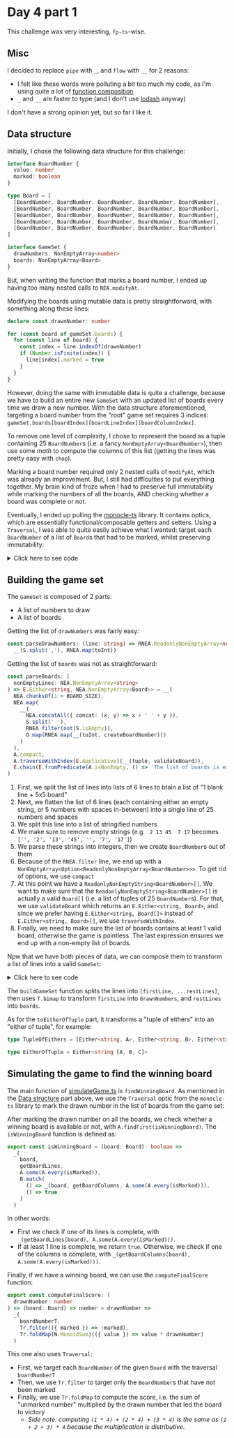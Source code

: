 # Day 4 part 1

This challenge was very interesting, `fp-ts`-wise.

## Misc

I decided to replace `pipe` with `_`, and `flow` with `__` for 2 reasons:
* I felt like these words were polluting a bit too much my code, as I'm using quite a lot of [function composition](https://dev.to/ruizb/function-composition-and-higher-order-function-3953#function-composition)
* `_` and `__` are faster to type (and I don't use [lodash](https://github.com/lodash/lodash) anyway)

I don't have a strong opinion yet, but so far I like it.

## Data structure

Initially, I chose the following data structure for this challenge:

```ts
interface BoardNumber {
  value: number
  marked: boolean
}

type Board = [
  [BoardNumber, BoardNumber, BoardNumber, BoardNumber, BoardNumber],
  [BoardNumber, BoardNumber, BoardNumber, BoardNumber, BoardNumber],
  [BoardNumber, BoardNumber, BoardNumber, BoardNumber, BoardNumber],
  [BoardNumber, BoardNumber, BoardNumber, BoardNumber, BoardNumber],
  [BoardNumber, BoardNumber, BoardNumber, BoardNumber, BoardNumber]
]

interface GameSet {
  drawNumbers: NonEmptyArray<number>
  boards: NonEmptyArray<Board>
}
```

But, when writing the function that marks a board number, I ended up having too many nested calls to `NEA.modifyAt`.

Modifying the boards using mutable data is pretty straightforward, with something along these lines:

```ts
declare const drawnNumber: number

for (const board of gameSet.boards) {
  for (const line of board) {
    const index = line.indexOf(drawnNumber)
    if (Number.isFinite(index)) {
      line[index].marked = true
    }
  }
}
```

However, doing the same with immutable data is quite a challenge, because we have to build an entire new `GameSet` with an updated list of boards every time we draw a new number. With the data structure aforementioned, targeting a board number from the "root" game set requires 3 indices: `gameSet.boards[boardIndex][boardLineIndex][boardColumnIndex]`.

To remove one level of complexity, I chose to represent the board as a tuple containing 25 `BoardNumber`s (i.e. a fancy `NonEmptyArray<BoardNumber>`), then use some _math_ to compute the columns of this list (getting the lines was pretty easy with `chop`).

Marking a board number required only 2 nested calls of `modifyAt`, which was already an improvement. But, I still had difficulties to put everything together. My brain kind of froze when I had to preserve full immutability while marking the numbers of all the boards, AND checking whether a board was complete or not.

Eventually, I ended up pulling the [monocle-ts](https://github.com/gcanti/monocle-ts) library. It contains optics, which are essentially functional/composable getters and setters. Using a `Traversal`, I was able to quite easily achieve what I wanted: target each `BoardNumber` of a list of `Board`s that had to be marked, whilst preserving immutability:

<details>
<summary>Click here to see code</summary>

```ts
import { Traversable1 } from 'fp-ts/Traversable'
import * as Tr from 'monocle-ts/Traversal'

const boardNumberT: Tr.Traversal<Board, BoardNumber> = Tr.fromTraversable(
  NEA.Traversable as unknown as Traversable1<'Board'>
)<BoardNumber>()

const markDrawnNumberInBoard: (
  drawnNumber: number
) => (board: Board) => Board = drawnNumber =>
  _(
    boardNumberT,
    Tr.filter(({ value }) => value === drawnNumber),
    Tr.modify(boardNumber => ({ ...boardNumber, marked: true }))
  )

const markDrawnNumberInBoards: (
  drawnNumber: number
) => (boards: GameSet['boards']) => GameSet['boards'] = drawnNumber =>
  NEA.map(markDrawnNumberInBoard(drawnNumber))
```
</details>

## Building the game set

The `GameSet` is composed of 2 parts:
* A list of numbers to draw
* A list of boards

Getting the list of `drawNumbers` was fairly easy:

```ts
const parseDrawNumbers: (line: string) => RNEA.ReadonlyNonEmptyArray<number> =
  __(S.split(','), RNEA.map(toInt))
```

Getting the list of `boards` was not as straightforward:

```ts
const parseBoards: (
  nonEmptyLines: NEA.NonEmptyArray<string>
) => E.Either<string, NEA.NonEmptyArray<Board>> = __(
  NEA.chunksOf(1 + BOARD_SIZE),
  NEA.map(
    __(
      NEA.concatAll({ concat: (x, y) => x + ' ' + y }),
      S.split(' '),
      RNEA.filter(not(S.isEmpty)),
      O.map(RNEA.map(__(toInt, createBoardNumber)))
    )
  ),
  A.compact,
  A.traverseWithIndex(E.Applicative)(__(tuple, validateBoard)),
  E.chain(E.fromPredicate(A.isNonEmpty, () => 'The list of boards is empty'))
)
```

1. First, we split the list of lines into lists of 6 lines to btain a list of "1 blank line + 5x5 board"
2. Next, we flatten the list of 6 lines (each containing either an empty string, or 5 numbers with spaces in-between) into a single line of 25 numbers and spaces
3. We split this line into a list of stringified numbers
4. We make sure to remove empty strings (e.g. ` 2 13 45  7 17` becomes `['', '2', '13', '45', '', '7', '17']`)
5. We parse these strings into integers, then we create `BoardNumber`s out of them
6. Because of the `RNEA.filter` line, we end up with a `NonEmptyArray<Option<ReadonlyNonEmptyArray<BoardNumber>>>`. To get rid of options, we use `compact`
7. At this point we have a `ReadonlyNonEmptyString<BoardNumber>[]`. We want to make sure that the `ReadonlyNonEmptyString<BoardNumber>[]` is actually a valid `Board[]` (i.e. a list of tuples of 25 `BoardNumber`s). For that, we use `validateBoard` which returns an `E.Either<string, Board>`, and since we prefer having `E.Either<string, Board[]>` instead of `E.Either<string, Board>[]`, we use `traverseWithIndex`.
8. Finally, we need to make sure the list of boards contains at least 1 valid board, otherwise the game is pointless. The last expression ensures we end up with a non-empty list of boards.

Npw that we have both pieces of data, we can compose them to transform a list of lines into a valid `GameSet`:

<details>
<summary>Click here to see code</summary>

```ts
const toEitherOfTuple = tupled(Ap.sequenceT(E.Applicative))

const buildGameSet: (
  lines: NEA.NonEmptyArray<string>
) => E.Either<string, GameSet> = __(
  NEA.unprepend,
  E.fromPredicate(
    __(T.snd, A.isNonEmpty) as Refinement<
      [string, string[]],
      [string, NEA.NonEmptyArray<string>]
    >,
    () => 'Missing lines containing the boards'
  ),
  E.map(
    T.bimap(
      parseBoards,
      __(parseDrawNumbers, E.of<string, ReturnType<typeof parseDrawNumbers>>)
    )
  ),
  // Somehow, inlining `tupled(Ap.sequenceT(E.Applicative))` raises a TS error here
  E.chain(toEitherOfTuple),
  E.map(([drawNumbers, boards]) => ({ drawNumbers, boards }))
)

export const getGameSet: (fileContents: string) => E.Either<string, GameSet> =
  __(
    getLines,
    validateNonEmptyLines,
    E.chain(buildGameSet)
  )
```
</details>

The `buildGameSet` function splits the lines into `[firstLine, ...restLines]`, then uses `T.bimap` to transform `firstLine` into `drawnNumbers`, and `restLines` into `boards`.

As for the `toEitherOfTuple` part, it transforms a "tuple of eithers" into an "either of tuple", for example:

```ts
type TupleOfEithers = [Either<string, A>, Either<string, B>, Either<string, C>]

type EitherOfTuple = Either<string [A, B, C]>
```

## Simulating the game to find the winning board

The main function of [simulateGame.ts](./simulateGame.ts) is `findWinningBoard`. As mentioned in the [Data structure](#data-structure) part above, we use the `Traversal` optic from the `monocle-ts` library to mark the drawn number in the list of boards from the game set:

After marking the drawn number on all the boards, we check whether a winning board is available or not, with `A.findFirst(isWinningBoard)`. The `isWinningBoard` function is defined as:

```ts
export const isWinningBoard = (board: Board): boolean =>
  _(
    board,
    getBoardLines,
    A.some(A.every(isMarked)),
    B.match(
      () => _(board, getBoardColumns, A.some(A.every(isMarked))),
      () => true
    )
  )
```

In other words:
* First we check if one of its lines is complete, with `_(getBoardLines(board), A.some(A.every(isMarked)))`.
* If at least 1 line is complete, we return `true`. Otherwise, we check if one of the columns is complete, with `_(getBoardColumns(board), A.some(A.every(isMarked)))`.

Finally, if we have a winning board, we can use the `computeFinalScore` function:

```ts
export const computeFinalScore: (
  drawnNumber: number
) => (board: Board) => number = drawnNumber =>
  _(
    boardNumberT,
    Tr.filter(({ marked }) => !marked),
    Tr.foldMap(N.MonoidSum)(({ value }) => value * drawnNumber)
  )
```

This one also uses `Traversal`:
* First, we target each `BoardNumber` of the given `Board` with the traversal `boardNumberT`
* Then, we use `Tr.filter` to target only the `BoardNumber`s that have not been marked
* Finally, we use `Tr.foldMap` to compute the score, i.e. the sum of "unmarked number" multiplied by the drawn number that led the board to victory
  * _Side note: computing `(1 * 4) + (2 * 4) + (3 * 4)` is the same as `(1 + 2 + 3) * 4` because the multiplication is distributive._
